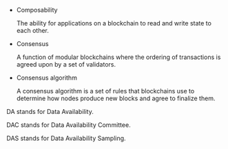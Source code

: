 
-   Composability
    
    The ability for applications on a blockchain to read and write state to each other.
    
-   Consensus
    
    A function of modular blockchains where the ordering of transactions is agreed upon by a set of validators.



- Consensus algorithm

	A consensus algorithm is a set of rules that blockchains use to determine how nodes produce new blocks and agree to finalize them.


DA stands for Data Availability.

DAC stands for Data Availability Committee.

DAS stands for Data Availability Sampling.